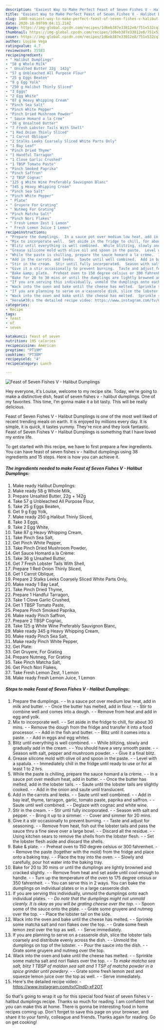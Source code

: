```yaml
---
description: "Easiest Way to Make Perfect Feast of Seven Fishes V - Halibut Dumplings"
title: "Easiest Way to Make Perfect Feast of Seven Fishes V - Halibut Dumplings"
slug: 1480-easiest-way-to-make-perfect-feast-of-seven-fishes-v-halibut-dumplings
date: 2020-10-09T09:04:11.214Z
image: https://img-global.cpcdn.com/recipes/1d6eb387e33812e8/751x532cq70/feast-of-seven-fishes-v-halibut-dumplings-recipe-main-photo.jpg
thumbnail: https://img-global.cpcdn.com/recipes/1d6eb387e33812e8/751x532cq70/feast-of-seven-fishes-v-halibut-dumplings-recipe-main-photo.jpg
cover: https://img-global.cpcdn.com/recipes/1d6eb387e33812e8/751x532cq70/feast-of-seven-fishes-v-halibut-dumplings-recipe-main-photo.jpg
author: Louise Vega
ratingvalue: 4.7
reviewcount: 35583
recipeingredient:
- " Halibut Dumplings"
- "58 g Whole Milk"
- " Unsalted Butter 22g  142g"
- "57 g Unbleached All Purpose Flour"
- "25 g Eggs Beaten"
- "9 g Egg Yolk"
- "250 g Halibut Thinly Sliced"
- "3 Eggs"
- "2 Egg White"
- "87 g Heavy Whipping Cream"
- "Pinch Sea Salt"
- "Pinch White Pepper"
- "Pinch Dried Mushroom Powder"
- " Sauce Homard a la Crme"
- "36 g Unsalted Butter"
- "7 Fresh Lobster Tails With Shell"
- "1 Red Onion Thinly Sliced"
- "1 Carrot Oblique"
- "2 Stalks Leeks Coarsely Sliced White Parts Only"
- "1 Bay Leaf"
- "Pinch Dried Thyme"
- "1 Handful Tarragon"
- "1 Clove Garlic Crushed"
- "1 TBSP Tomato Paste"
- "Pinch Smoked Paprika"
- "Pinch Saffron"
- "2 TBSP Cognac"
- "125 g White Wine Preferably Sauvignon Blanc"
- "345 g Heavy Whipping Cream"
- "Pinch Sea Salt"
- "Pinch White Pepper"
- " Plate"
- " Gruyere For Grating"
- " Nutmeg For Grating"
- "Pinch Matcha Salt"
- "Pinch Nori Flakes"
- " Fresh Lemon Zest 1 Lemon"
- " Fresh Lemon Juice 1 Lemon"
recipeinstructions:
- "Prepare the dumplings.  In a sauce pot over medium low heat, add in milk and butter.  Once the butter has melted, add in flour.  Stir to combine well and comes into a dough.  Remove from heat and add in egg and yolk."
- "Mix to incorporate well.  Set aside in the fridge to chill, for about 30 mins.  Remove the dough from the fridge and transfer it into a food processor.  Add in the fish and butter.  Blitz until it comes into a paste.  Add in eggs and egg whites."
- "Blitz until everything is well combined.  While blitzing, slowly and gradually add in the cream.  You should have a very smooth paste.  Season with salt, pepper and mushroom powder.  Give it a final blitz."
- "Grease silicone mold with olive oil and spoon in the paste.  Level with a spatula.  Immediately chill in the fridge until ready to use or for at least 1 to 2 hrs."
- "While the paste is chilling, prepare the sauce homard a la crème.  In a sauce pot over medium heat, add in butter.  Once the butter has melted, add in the lobster tails.  Saute until the lobster tails are slightly cooked.  Add in the onion and saute until translucent."
- "Add in the carrots and leeks.  Saute until well combined.  Add in bay leaf, thyme, tarragon, garlic, tomato paste, paprika and saffron.  Saute until well combined.  Deglaze with cognac and white wine."
- "Stir in the cream.  Stir until fully incorporated.  Season with salt and pepper.  Bring it up to a simmer.  Cover and simmer for 20 mins."
- "Give it a stir occasionally to prevent burning.  Taste and adjust for seasoning.  Remove from heat, fish out the lobster tails and pass the sauce thru a fine sieve over a large bowl.  Discard all the residue.  Using kitchen sears to remove the shells from the lobster flesh.  Set the lobster flesh aside and discard the shells."
- "Bake &amp; plate.  Preheat oven to 150 degree celsius or 300 fahrenheit.  Remove the paste (together with the mold) from the fridge and place onto a baking tray.  Place the tray into the oven.  Slowly and carefully, pour hot water into the baking tray."
- "Bake for 20 to 30 mins or until the dumplings are lightly browned and cracked slightly.  Remove from heat and set aside until cool enough to handle.  Turn up the temperature of the oven to 175 degree celsius or 350 fahrenheit.  You can serve this in 2 ways. You can bake the dumplings on individual plates or in a large casserole dish."
- "If you are serving this individually, unmold the dumplings onto each individual plates.   *Do note that the dumplings might not unmold cleanly. It is okay as you will be grating cheese over the top.*  Spoon some of the sauce onto the plate.  Grate some gruyere and nutmeg over the top.  Place the lobster tail on the side."
- "Wack into the oven and bake until the cheese has melted.  Sprinkle some matcha salt and nori flakes over the top.  Grate some fresh lemon zest over the top as well.  Serve immediately."
- "If you are planning to serve on a casserole dish, slice the lobster tails coarsely and distribute evenly across the dish.  Unmold the dumplings on top of the lobster.  Pour the sauce into the dish.  Grate some gruyere and nutmeg over the top."
- "Wack into the oven and bake until the cheese has melted.  Sprinkle some matcha salt and nori flakes over the top.  *To make matcha sea salt, blitz 1 TBSP of maldon sea salt and 1 TSP of matcha powder in a spice grinder until powdery.*  Grate some fresh lemon zest and squeeze lemon juice over the top as well.  Serve immediately."
- "Here&#39;s the detailed recipe video: https://www.instagram.com/tv/CIndD-xF2OT"
categories:
- Recipe
tags:
- feast
- of
- seven

katakunci: feast of seven 
nutrition: 195 calories
recipecuisine: American
preptime: "PT19M"
cooktime: "PT38M"
recipeyield: "4"
recipecategory: Lunch

---
```



![Feast of Seven Fishes V - Halibut Dumplings](https://img-global.cpcdn.com/recipes/1d6eb387e33812e8/751x532cq70/feast-of-seven-fishes-v-halibut-dumplings-recipe-main-photo.jpg)

Hey everyone, it's Louise, welcome to my recipe site. Today, we're going to make a distinctive dish, feast of seven fishes v - halibut dumplings. One of my favorites. This time, I'm gonna make it a bit tasty. This will be really delicious.



Feast of Seven Fishes V - Halibut Dumplings is one of the most well liked of recent trending meals on earth. It is enjoyed by millions every day. It is simple, it is quick, it tastes yummy. They're nice and they look fantastic. Feast of Seven Fishes V - Halibut Dumplings is something that I have loved my entire life.


To get started with this recipe, we have to first prepare a few ingredients. You can have feast of seven fishes v - halibut dumplings using 38 ingredients and 15 steps. Here is how you can achieve it.

<!--inarticleads1-->

##### The ingredients needed to make Feast of Seven Fishes V - Halibut Dumplings:

1. Make ready  Halibut Dumplings:
1. Make ready 58 g Whole Milk,
1. Prepare  Unsalted Butter, 22g + 142g
1. Take 57 g Unbleached All Purpose Flour,
1. Take 25 g Eggs Beaten,
1. Get 9 g Egg Yolk,
1. Make ready 250 g Halibut Thinly Sliced,
1. Take 3 Eggs,
1. Take 2 Egg White,
1. Take 87 g Heavy Whipping Cream,
1. Take Pinch Sea Salt,
1. Get Pinch White Pepper,
1. Take Pinch Dried Mushroom Powder,
1. Get  Sauce Homard a la Crème:
1. Take 36 g Unsalted Butter,
1. Get 7 Fresh Lobster Tails With Shell,
1. Prepare 1 Red Onion Thinly Sliced,
1. Get 1 Carrot Oblique,
1. Prepare 2 Stalks Leeks Coarsely Sliced White Parts Only,
1. Make ready 1 Bay Leaf,
1. Take Pinch Dried Thyme,
1. Prepare 1 Handful Tarragon,
1. Take 1 Clove Garlic Crushed,
1. Get 1 TBSP Tomato Paste,
1. Prepare Pinch Smoked Paprika,
1. Make ready Pinch Saffron,
1. Prepare 2 TBSP Cognac,
1. Take 125 g White Wine Preferably Sauvignon Blanc,
1. Make ready 345 g Heavy Whipping Cream,
1. Make ready Pinch Sea Salt,
1. Make ready Pinch White Pepper,
1. Get  Plate:
1. Get  Gruyere, For Grating
1. Prepare  Nutmeg, For Grating
1. Take Pinch Matcha Salt,
1. Get Pinch Nori Flakes,
1. Take  Fresh Lemon Zest, 1 Lemon
1. Make ready  Fresh Lemon Juice, 1 Lemon




<!--inarticleads2-->

##### Steps to make Feast of Seven Fishes V - Halibut Dumplings:

1. Prepare the dumplings. -  - In a sauce pot over medium low heat, add in milk and butter. -  - Once the butter has melted, add in flour. -  - Stir to combine well and comes into a dough. -  - Remove from heat and add in egg and yolk.
1. Mix to incorporate well. -  - Set aside in the fridge to chill, for about 30 mins. -  - Remove the dough from the fridge and transfer it into a food processor. -  - Add in the fish and butter. -  - Blitz until it comes into a paste. -  - Add in eggs and egg whites.
1. Blitz until everything is well combined. -  - While blitzing, slowly and gradually add in the cream. -  - You should have a very smooth paste. -  - Season with salt, pepper and mushroom powder. -  - Give it a final blitz.
1. Grease silicone mold with olive oil and spoon in the paste. -  - Level with a spatula. -  - Immediately chill in the fridge until ready to use or for at least 1 to 2 hrs.
1. While the paste is chilling, prepare the sauce homard a la crème. -  - In a sauce pot over medium heat, add in butter. -  - Once the butter has melted, add in the lobster tails. -  - Saute until the lobster tails are slightly cooked. -  - Add in the onion and saute until translucent.
1. Add in the carrots and leeks. -  - Saute until well combined. -  - Add in bay leaf, thyme, tarragon, garlic, tomato paste, paprika and saffron. -  - Saute until well combined. -  - Deglaze with cognac and white wine.
1. Stir in the cream. -  - Stir until fully incorporated. -  - Season with salt and pepper. -  - Bring it up to a simmer. -  - Cover and simmer for 20 mins.
1. Give it a stir occasionally to prevent burning. -  - Taste and adjust for seasoning. -  - Remove from heat, fish out the lobster tails and pass the sauce thru a fine sieve over a large bowl. -  - Discard all the residue. -  - Using kitchen sears to remove the shells from the lobster flesh. -  - Set the lobster flesh aside and discard the shells.
1. Bake &amp; plate. -  - Preheat oven to 150 degree celsius or 300 fahrenheit. -  - Remove the paste (together with the mold) from the fridge and place onto a baking tray. -  - Place the tray into the oven. -  - Slowly and carefully, pour hot water into the baking tray.
1. Bake for 20 to 30 mins or until the dumplings are lightly browned and cracked slightly. -  - Remove from heat and set aside until cool enough to handle. -  - Turn up the temperature of the oven to 175 degree celsius or 350 fahrenheit. -  - You can serve this in 2 ways. You can bake the dumplings on individual plates or in a large casserole dish.
1. If you are serving this individually, unmold the dumplings onto each individual plates.  -  - *Do note that the dumplings might not unmold cleanly. It is okay as you will be grating cheese over the top.* -  - Spoon some of the sauce onto the plate. -  - Grate some gruyere and nutmeg over the top. -  - Place the lobster tail on the side.
1. Wack into the oven and bake until the cheese has melted. -  - Sprinkle some matcha salt and nori flakes over the top. -  - Grate some fresh lemon zest over the top as well. -  - Serve immediately.
1. If you are planning to serve on a casserole dish, slice the lobster tails coarsely and distribute evenly across the dish. -  - Unmold the dumplings on top of the lobster. -  - Pour the sauce into the dish. -  - Grate some gruyere and nutmeg over the top.
1. Wack into the oven and bake until the cheese has melted. -  - Sprinkle some matcha salt and nori flakes over the top. -  - *To make matcha sea salt, blitz 1 TBSP of maldon sea salt and 1 TSP of matcha powder in a spice grinder until powdery.* -  - Grate some fresh lemon zest and squeeze lemon juice over the top as well. -  - Serve immediately.
1. Here&#39;s the detailed recipe video: - https://www.instagram.com/tv/CIndD-xF2OT




So that's going to wrap it up for this special food feast of seven fishes v - halibut dumplings recipe. Thanks so much for reading. I am confident that you can make this at home. There is gonna be interesting food in home recipes coming up. Don't forget to save this page on your browser, and share it to your family, colleague and friends. Thanks again for reading. Go on get cooking!
